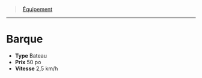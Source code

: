 ﻿---
!EquipmentItem
Type: Bateau
Price: 50 po
Speed: 2,5 km/h
Id: equipment_hd.md#barque
ParentLink: equipment_hd.md#Équipement
Name: Barque
ParentName: Équipement
NameLevel: 1
Attributes:
  Name: Barque
  Markdown: >+
    # <!--Name-->Barque<!--/Name-->


    - **Type** <!--Type-->Bateau<!--/Type-->

    - **Prix** <!--Price-->50 po<!--/Price-->

    - **Vitesse** <!--Speed-->2,5 km/h<!--/Speed-->

  Type: Bateau
  Price: 50 po
  Speed: 2,5 km/h
AttributesDictionary: >+
  Name: Barque

  Markdown: >+

    # <!--Name-->Barque<!--/Name-->





    - **Type** <!--Type-->Bateau<!--/Type-->



    - **Prix** <!--Price-->50 po<!--/Price-->



    - **Vitesse** <!--Speed-->2,5 km/h<!--/Speed-->



  Type: Bateau

  Price: 50 po

  Speed: 2,5 km/h

---
> [Équipement](hd_equipment.md)

---

# Barque

- **Type** Bateau
- **Prix** 50 po
- **Vitesse** 2,5 km/h

